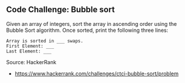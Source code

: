 ## Code Challenge: Bubble sort
Given an array of integers, sort the array in ascending order using the Bubble Sort algorithm. 
Once sorted, print the following three lines:
```
Array is sorted in ___ swaps. 
First Element: ___
Last Element: ___
```

Source: HackerRank
* https://www.hackerrank.com/challenges/ctci-bubble-sort/problem